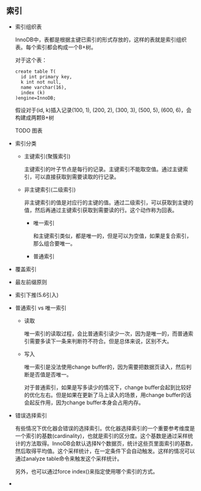 ## 索引

+ 索引组织表

  InnoDB中，表都是根据主键已索引的形式存放的，这样的表就是索引组织表。每个索引都会构成一个B+树。

  对于这个表：

  ```mysql
  create table T(
  	id int primary key, 
  	k int not null, 
  	name varchar(16),
  	index (k)
  )engine=InnoDB;
  ```

  假设对于(id, k)插入记录(100, 1), (200, 2), (300, 3), (500, 5), (600, 6)，会构建成两颗B+树

  TODO 图表

+ 索引分类

  + 主键索引(聚簇索引)

    主键索引的叶子节点是每行的记录。主键索引不能取空值。通过主键索引，可以直接获取到需要读取的行记录。

  + 非主键索引(二级索引)

    非主键索引的值是对应行的主键的值。通过二级索引，可以获取到主键的值，然后再通过主键索引获取到需要读的行。这个动作称为回表。

    + 唯一索引

      和主键索引类似，都是唯一的，但是可以为空值，如果是复合索引，那么组合要唯一。

    + 普通索引

+ 覆盖索引

+ 最左前缀原则

+ 索引下推(5.6引入)

+ 普通索引 vs 唯一索引

  + 读取

    唯一索引的读取过程，会比普通索引读少一次，因为是唯一的，而普通索引需要多读下一条来判断符不符合。但是总体来说，区别不大。

  + 写入

    唯一索引是没法使用change buffer的，因为需要把数据页读入，然后判断是否值是否唯一。

    对于普通索引，如果是写多读少的情况下，change buffer会起到比较好的优化左右。但是如果在更新了马上读入的场景，用change buffer的话会起反作用，因为change buffer本身会占用内存。

+ 错误选择索引

  有些情况下优化器会错误的选择索引。优化器选择索引的一个重要参考维度是一个索引的基数(cardinality)，也就是索引的区分度。这个基数是通过采样统计的方法取得。InnoDB会默认选择N个数据页，统计这些页里面索引的基数，然后取得平均值。这个采样统计，在一定条件下会自动触发。这样的情况可以通过analyze table命令来触发这个采样统计。

  另外，也可以通过force index()来指定使用哪个索引的方式。

+ 